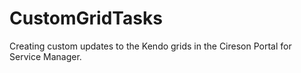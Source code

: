 # CustomGridTasks
Creating custom updates to the Kendo grids in the Cireson Portal for Service Manager. 
